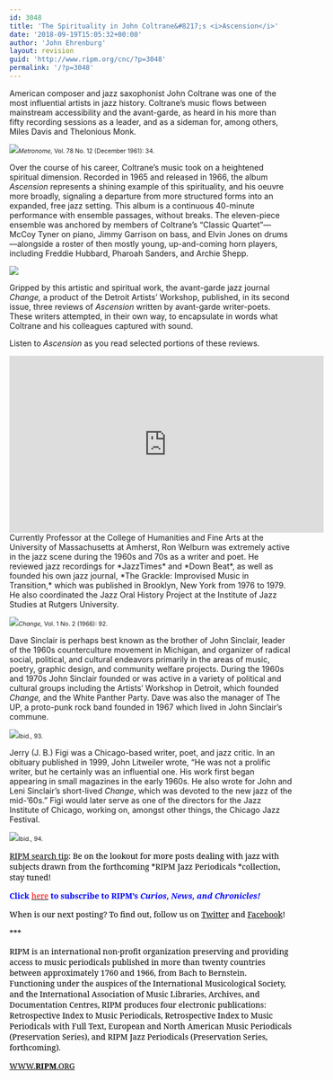 ```yaml
---
id: 3048
title: 'The Spirituality in John Coltrane&#8217;s <i>Ascension</i>'
date: '2018-09-19T15:05:32+00:00'
author: 'John Ehrenburg'
layout: revision
guid: 'http://www.ripm.org/cnc/?p=3048'
permalink: '/?p=3048'
---
```


American composer and jazz saxophonist John Coltrane was one of the most influential artists in jazz history. Coltrane’s music flows between mainstream accessibility and the avant-garde, as heard in his more than fifty recording sessions as a leader, and as a sideman for, among others, Miles Davis and Thelonious Monk.

![](http://www.ripm.org/cnc/wp-content/uploads/2018/09/Coltrane-1.jpg)<span style="font-size: 8pt;">*Metronome,* Vol. 78 No. 12 (December 1961): 34. </span>

Over the course of his career, Coltrane’s music took on a heightened spiritual dimension. Recorded in 1965 and released in 1966, the album *Ascension* represents a shining example of this spirituality, and his oeuvre more broadly, signaling a departure from more structured forms into an expanded, free jazz setting. This album is a continuous 40-minute performance with ensemble passages, without breaks. The eleven-piece ensemble was anchored by members of Coltrane’s “Classic Quartet”—McCoy Tyner on piano, Jimmy Garrison on bass, and Elvin Jones on drums—alongside a roster of then mostly young, up-and-coming horn players, including Freddie Hubbard, Pharoah Sanders, and Archie Shepp.

![](http://www.ripm.org/cnc/wp-content/uploads/2018/09/trane-2.jpg)

Gripped by this artistic and spiritual work, the avant-garde jazz journal *Change,* a product of the Detroit Artists’ Workshop, published, in its second issue, three reviews of *Ascension* written by avant-garde writer-poets. These writers attempted, in their own way, to encapsulate in words what Coltrane and his colleagues captured with sound.

Listen to *Ascension* as you read selected portions of these reviews.

<div style="text-align: center;"><iframe allowfullscreen="allowfullscreen" frameborder="0" height="315" loading="lazy" src="https://www.youtube.com/embed/-81AEUqHPzU?rel=0&start=1" width="560"></iframe></div>Currently Professor at the College of Humanities and Fine Arts at the University of Massachusetts at Amherst, Ron Welburn was extremely active in the jazz scene during the 1960s and 70s as a writer and poet. He reviewed jazz recordings for *JazzTimes* and *Down Beat*, as well as founded his own jazz journal, *The Grackle: Improvised Music in Transition,* which was published in Brooklyn, New York from 1976 to 1979. He also coordinated the Jazz Oral History Project at the Institute of Jazz Studies at Rutgers University.

![](http://www.ripm.org/cnc/wp-content/uploads/2018/09/trane-3-1024x536.jpg)<span style="font-size: 8pt;">*Change,* Vol. 1 No. 2 (1966): 92.</span>

Dave Sinclair is perhaps best known as the brother of John Sinclair, leader of the 1960s counterculture movement in Michigan, and organizer of radical social, political, and cultural endeavors primarily in the areas of music, poetry, graphic design, and community welfare projects. During the 1960s and 1970s John Sinclair founded or was active in a variety of political and cultural groups including the Artists’ Workshop in Detroit, which founded *Change,* and the White Panther Party. Dave was also the manager of The UP, a proto-punk rock band founded in 1967 which lived in John Sinclair’s commune.

![](http://www.ripm.org/cnc/wp-content/uploads/2018/09/trane-4.jpg)<span style="font-size: 8pt;">Ibid., 93. </span>

Jerry (J. B.) Figi was a Chicago-based writer, poet, and jazz critic. In an obituary published in 1999, John Litweiler wrote, “He was not a prolific writer, but he certainly was an influential one. His work first began appearing in small magazines in the early 1960s. He also wrote for John and Leni Sinclair’s short-lived *Change*, which was devoted to the new jazz of the mid-’60s.” Figi would later serve as one of the directors for the Jazz Institute of Chicago, working on, amongst other things, the Chicago Jazz Festival.

![](http://www.ripm.org/cnc/wp-content/uploads/2018/09/trane-5-1024x240.jpg)<span style="font-size: 8pt;">Ibid., 94. </span>

<u><span style="font-family: 'Forum','serif'; color: black;">RIPM search tip</span></u><span style="font-family: 'Forum','serif'; color: black;">: Be on the lookout for more posts dealing with jazz with subjects drawn from the forthcoming *<span style="font-family: 'Forum','serif';">RIPM Jazz Periodicals </span>*collection, stay tuned!</span>

**<span style="font-family: 'Forum','serif'; color: blue;">Click</span><span style="font-family: 'Forum','serif'; color: red;"> </span>**[<span style="font-family: 'Forum','serif'; color: red;">here</span>](http://ripm.org/?page=cncsubscribe)**<span style="font-family: 'Forum','serif'; color: red;"> </span><span style="font-family: 'Forum','serif'; color: blue;">to subscribe to RIPM’s *Curios, News, and Chronicles!* </span>**

<span style="font-family: 'Forum','serif'; color: black;">When is our next posting? To find out, follow us on </span>[<span style="font-family: 'Forum','serif'; color: black;">Twitter</span>](https://twitter.com/RIPMCenter)<span style="font-family: 'Forum','serif'; color: black;"> and </span>[<span style="font-family: 'Forum','serif'; color: black;">Facebook</span>](https://www.facebook.com/RIPMCenter/)<span style="font-family: 'Forum','serif'; color: black;">!</span>

<span style="font-family: 'Forum','serif'; color: black;">\*\*\*</span>

<span style="font-family: 'Forum','serif'; color: black;">RIPM</span><span style="font-family: 'Forum','serif'; color: navy;"> </span><span style="font-family: 'Forum','serif'; color: black;">is an international non-profit organization preserving and providing access to music periodicals published in more than twenty countries between approximately 1760 and 1966, from Bach to Bernstein. Functioning under the auspices of the International Musicological Society, and the International Association of Music Libraries, Archives, and Documentation Centres, RIPM produces four electronic publications: Retrospective Index to Music Periodicals, Retrospective Index to Music Periodicals with Full Text, European and North American Music Periodicals (Preservation Series), and RIPM Jazz Periodicals (Preservation Series, forthcoming).</span>

[<span style="font-family: 'Forum','serif'; color: black;">WWW.</span>**<span style="font-family: 'Forum','serif'; color: black; text-decoration: none; text-underline: none;">RIPM</span>**<span style="font-family: 'Forum','serif'; color: black;">.ORG</span>](http://cts.vresp.com/c/?RIPMConsortiumLtd./606886bac9/3fdca83fa7/d715bbc74f)